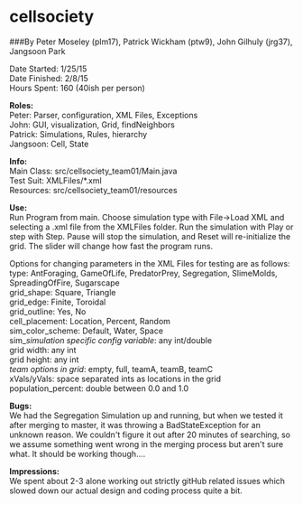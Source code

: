 # cellsociety
###By Peter Moseley (plm17), Patrick Wickham (ptw9), John Gilhuly (jrg37), Jangsoon Park

Date Started: 1/25/15  
Date Finished: 2/8/15  
Hours Spent: 160 (40ish per person)  
  
**Roles:**  
Peter: Parser, configuration, XML Files, Exceptions  
John: GUI, visualization, Grid, findNeighbors  
Patrick: Simulations, Rules, hierarchy  
Jangsoon: Cell, State  
  
**Info:**  
Main Class: src/cellsociety_team01/Main.java  
Test Suit: XMLFiles/*.xml  
Resources: src/cellsociety_team01/resources  
  
**Use:**  
Run Program from main. Choose simulation type with File->Load XML and selecting a .xml file from the XMLFiles folder. Run the simulation with Play or step with Step. Pause will stop the simulation, and Reset will re-initialize the grid. The slider will change how fast the program runs.  
  
Options for changing parameters in the XML Files for testing are as follows:  
type: AntForaging, GameOfLife, PredatorPrey, Segregation, SlimeMolds, SpreadingOfFire, Sugarscape  
grid_shape: Square, Triangle  
grid_edge: Finite, Toroidal  
grid_outline: Yes, No  
cell_placement: Location, Percent, Random  
sim_color_scheme: Default, Water, Space  
sim_*simulation specific config variable*: any int/double  
grid width: any int  
grid height: any int  
*team options in grid*: empty, full, teamA, teamB, teamC  
xVals/yVals: space separated ints as locations in the grid  
population_percent: double between 0.0 and 1.0   
  
**Bugs:**  
We had the Segregation Simulation up and running, but when we tested it after merging to master, it was throwing a BadStateException for an unknown reason. We couldn't figure it out after 20 minutes of searching, so we assume something went wrong in the merging process but aren't sure what. It should be working though....
  
**Impressions:**  
We spent about 2-3 alone working out strictly gitHub related issues which slowed down our actual design and coding process quite a bit.  

